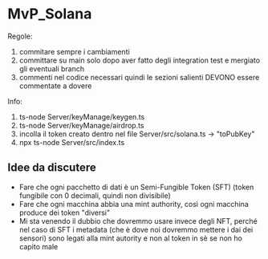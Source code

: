 # MvP_Solana
Regole:
1. commitare sempre i cambiamenti
2. committare su main solo dopo aver fatto degli integration test e mergiato gli eventuali branch
3. commenti nel codice necessari quindi le sezioni salienti DEVONO essere commentate a dovere

Info:
1. ts-node Server/keyManage/keygen.ts 
2. ts-node Server/keyManage/airdrop.ts 
3. incolla il token creato dentro nel file Server/src/solana.ts -> "toPubKey" 
4. npx ts-node Server/src/index.ts

## Idee da discutere
- Fare che ogni pacchetto di dati è un Semi-Fungible Token (SFT) (token fungibile con 0 decimali, quindi non divisibile)
- Fare che ogni macchina abbia una mint authority, così ogni macchina produce dei token "diversi"
- Mi sta venendo il dubbio che dovremmo usare invece degli NFT, perché nel caso di SFT i metadata (che è dove noi dovremmo mettere i dai dei sensori) sono legati alla mint autority e non al token in sè se non ho capito male